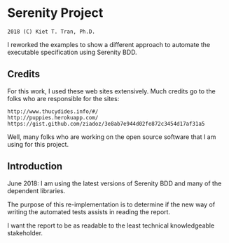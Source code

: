 # Serenity Project 
`2018 (C) Kiet T. Tran, Ph.D.`

I reworked the examples to show a different approach to automate the executable 
specification using Serenity BDD.

## Credits
For this work, I used these web sites extensively. Much credits
go to the folks who are responsible for the sites:

```
http://www.thucydides.info/#/
http://puppies.herokuapp.com/
https://gist.github.com/ziadoz/3e8ab7e944d02fe872c3454d17af31a5
```

Well, many folks who are working on the open source software that I am using for 
this project.

## Introduction
June 2018: I am using the latest versions of Serenity BDD and many of 
the dependent libraries.

The purpose of this re-implementation is to determine if the new way of writing
the automated tests assists in reading the report.

I want the report to be as readable to the least technical knowledgeable stakeholder.
 